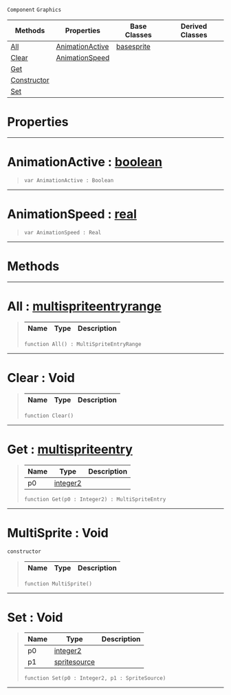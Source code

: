  `Component` `Graphics`



|Methods|Properties|Base Classes|Derived Classes|
|---|---|---|---|
|[ All](https://github.com/ZilchEngine/ZilchDocs/blob/master/code_reference/class_reference/multisprite.md#all-zilch-engine-document)|[ AnimationActive](https://github.com/ZilchEngine/ZilchDocs/blob/master/code_reference/class_reference/multisprite.md#animationactive-zilch-eng)|[basesprite](https://github.com/ZilchEngine/ZilchDocs/blob/master/code_reference/class_reference/basesprite.md)| |
|[ Clear](https://github.com/ZilchEngine/ZilchDocs/blob/master/code_reference/class_reference/multisprite.md#clear-void)|[ AnimationSpeed](https://github.com/ZilchEngine/ZilchDocs/blob/master/code_reference/class_reference/multisprite.md#animationspeed-zilch-engi)| | |
|[ Get](https://github.com/ZilchEngine/ZilchDocs/blob/master/code_reference/class_reference/multisprite.md#get-zilch-engine-document)| | | |
|[ Constructor](https://github.com/ZilchEngine/ZilchDocs/blob/master/code_reference/class_reference/multisprite.md#multisprite-void)| | | |
|[ Set](https://github.com/ZilchEngine/ZilchDocs/blob/master/code_reference/class_reference/multisprite.md#set-void)| | | |


 #  Properties


---  
 #  AnimationActive : [boolean](https://github.com/ZilchEngine/ZilchDocs/blob/master/code_reference/nada_base_types/boolean.md)

> 
> ``` lang=cpp, name=Nada
> var AnimationActive : Boolean


---  
 #  AnimationSpeed : [real](https://github.com/ZilchEngine/ZilchDocs/blob/master/code_reference/nada_base_types/real.md)

> 
> ``` lang=cpp, name=Nada
> var AnimationSpeed : Real


---  
 #  Methods


---  
 #  All : [multispriteentryrange](https://github.com/ZilchEngine/ZilchDocs/blob/master/code_reference/class_reference/multispriteentryrange.md)

> 
> |Name|Type|Description|
> |---|---|---|
> ``` lang=cpp, name=Nada
> function All() : MultiSpriteEntryRange
> ``` 


---  
 #  Clear : Void

> 
> |Name|Type|Description|
> |---|---|---|
> ``` lang=cpp, name=Nada
> function Clear()
> ``` 


---  
 #  Get : [multispriteentry](https://github.com/ZilchEngine/ZilchDocs/blob/master/code_reference/class_reference/multispriteentry.md)

> 
> |Name|Type|Description|
> |---|---|---|
> |p0|[integer2](https://github.com/ZilchEngine/ZilchDocs/blob/master/code_reference/nada_base_types/integer2.md)| |
> ``` lang=cpp, name=Nada
> function Get(p0 : Integer2) : MultiSpriteEntry
> ``` 


---  
 #  MultiSprite : Void

 `constructor`

> 
> |Name|Type|Description|
> |---|---|---|
> ``` lang=cpp, name=Nada
> function MultiSprite()
> ``` 


---  
 #  Set : Void

> 
> |Name|Type|Description|
> |---|---|---|
> |p0|[integer2](https://github.com/ZilchEngine/ZilchDocs/blob/master/code_reference/nada_base_types/integer2.md)| |
> |p1|[spritesource](https://github.com/ZilchEngine/ZilchDocs/blob/master/code_reference/class_reference/spritesource.md)| |
> ``` lang=cpp, name=Nada
> function Set(p0 : Integer2, p1 : SpriteSource)
> ``` 


---  
 

 